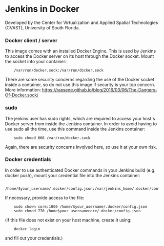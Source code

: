 # Jenkins in Docker

Developed by the Center for Virtualization and Applied Spatial Technologies (CVAST),
University of South Florida.


### Docker client / server
This image comes with an installed Docker Engine. 
This is used by Jenkins to access the Docker server on its host through the Docker socket.
Mount the socket into your container:

```
	/var/run/docker.sock:/var/run/docker.sock
```

There are some security concerns regarding the use of the Docker socket inside a container, so do not use this image if security is your top concern.
More information: https://raesene.github.io/blog/2016/03/06/The-Dangers-Of-Docker.sock/


### sudo
The jenkins user has sudo rights, which are required to access your host's Docker server from inside the Jenkins container.
In order to avoid having to use sudo all the time, use this command inside the Jenkins container:

``` 
	sudo chmod 666 /var/run/docker.sock
```

Again, there are security concerns involved here, so use it at your own risk. 

### Docker credentials
In order to use authenticated Docker commands in your Jenkins build (e.g. docker push), mount your credential file into the Jenkins container:

```
	/home/$your_username/.docker/config.json:/var/jenkins_home/.docker/config.json
```
If necessary, provide access to the file:
```
	sudo chown core:1000 /home/$your_username/.docker/config.json
	sudo chmod 770 /home$your_usernamecore/.docker/config.json
```
(if this file does not exist on your host machine, create it using:
```
	docker login
```
and fill out your credentials.)
